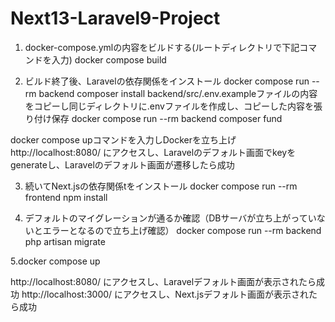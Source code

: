 # Next13-Laravel9-Project


1. docker-compose.ymlの内容をビルドする(ルートディレクトリで下記コマンドを入力)
docker compose build

2. ビルド終了後、Laravelの依存関係をインストール
docker compose run --rm backend composer install
backend/src/.env.exampleファイルの内容をコピーし同じディレクトリに.envファイルを作成し、コピーした内容を張り付け保存
docker compose run --rm backend composer fund

docker compose upコマンドを入力しDockerを立ち上げ
http://localhost:8080/ にアクセスし、Laravelのデフォルト画面でkeyをgenerateし、Laravelのデフォルト画面が遷移したら成功

3. 続いてNext.jsの依存関係tをインストール
docker compose run --rm frontend npm install

4. デフォルトのマイグレーションが通るか確認（DBサーバが立ち上がっていないとエラーとなるので立ち上げ確認）
docker compose run --rm backend php artisan migrate

5.docker compose up

http://localhost:8080/ にアクセスし、Laravelデフォルト画面が表示されたら成功
http://localhost:3000/ にアクセスし、Next.jsデフォルト画面が表示されたら成功
